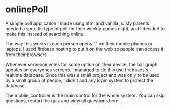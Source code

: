 # onlinePoll
A simple poll application I made using html and vanilla js. My parents needed a specific type of poll for their weekly games night, and I decided to make this instead of searching online.

The way this works is each person opens "" on their mobile phones or laptops. I used firebase hosting to put it on the web so people can access it from their browsers.

Whenever someone votes for some option on their device, the bar graph updates on everyones screens. I managed to do this use firebases's realtime database. Since this was a small project and was only to be used by a small group of people, I didn't add any login system to protect the database. 

The mobile_controller is the main control for the whole system. You can skip questions, restart the quiz and view all questions here. 
